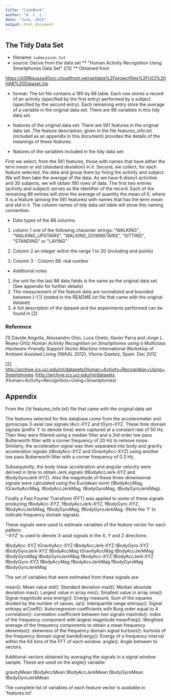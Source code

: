 ```yaml
---
title: "CodeBook"
author: "A. C. L."
date: "June, 2015"
output: html_document
---
```


## The Tidy Data Set

* filename: ```submission.txt```
* source:   Derive from the data set 
**
"Human Activity Recognition Using Smartphones Data Set" ([1])
**
Obtained from

https://d396qusza40orc.cloudfront.net/getdata%2Fprojectfiles%2FUCI%20HAR%20Dataset.zip

* format: The txt file contains a $180$ by $88$ table. Each row stores a record
of an activity (specified by the first entry) performed by a subject (specified
by the second entry). Each remaining entry store the average of a variable in
the original data set.  There are 86 variables in this tidy data set.

* features of the original data set: 
There are 561 features in the original data set. The feature description,
given in the file features_info.txt (included as an appendix in this document)
provides the details of the meanings of these features.

* Natures of the variables included in the tidy data set:

First we select, from the 561 features, those with names that have either the 
term *mean* or *std* (standard deviation) in it.  Second, we collect, for each
feature selected, the data and group them by fixing the activity and subject.
We will then take the average of the data. As we have 6 disinct activities
and 30 subjects, we will obtain 180 rows of data. The first two entries 
(activity and subject) serves as the identifier of the record. Each of the 
remaining 86 entries will store the average of quantity the.mean.of.X, where
X is a feature (among the 561 features) with names that has the term *mean* 
and *std* in it.  The column names of tidy data set table will show this
naming convention.

* Data types of the 88 columns

1. column 1  one of the following character strings: 
"WALKING", "WALKING_UPSTAIRS", "WALKING_DOWNSTAIRS", "SITTING",
"STANDING" or "LAYING"

2. Column 2  an integer within the range 1 to 30 (including end points)
3. Column 3 - Column 88:  real number

* Additional notes

1. the unit for the last 86 data fields is the same as the original data set 
(See appendix for further details)
2. The measurement of the feature data are normalized and bounded between [-1,1]
(stated in the README.txt file that came with the original dataset)
3. A full description of the dataset and the experiments performed  can be found
in [2]

### Reference

[1] Davide Anguita, Alessandro Ghio, Luca Oneto, Xavier Parra 
and Jorge L. Reyes-Ortiz 
*Human Activity Recognition on Smartphones using a Multiclass Hardware-Friendly Support Vector Machine* 
International Workshop of Ambient Assisted Living (IWAAL 2012),
Vitoria-Gasteiz, Spain. Dec 2012

[2]
http://archive.ics.uci.edu/ml/datasets/Human+Activity+Recognition+Using+Smartphones (http://archive.ics.uci.edu/ml/datasets
/Human+Activity+Recognition+Using+Smartphones)

## Appendix 

From the {\tt features_info.txt} file that came with the original data set


The features selected for this database come from the accelerometer and gyroscope 3-axial raw signals tAcc-XYZ and tGyro-XYZ. These time domain signals (prefix 't' to denote time) were captured at a constant rate of 50 Hz. Then they were filtered using a median filter and a 3rd order low pass Butterworth filter with a corner frequency of 20 Hz to remove noise. Similarly, the acceleration signal was then separated into body and gravity acceleration signals (tBodyAcc-XYZ and tGravityAcc-XYZ) using another low pass Butterworth filter with a corner frequency of 0.3 Hz. 

Subsequently, the body linear acceleration and angular velocity were derived in time to obtain Jerk signals (tBodyAccJerk-XYZ and tBodyGyroJerk-XYZ). Also the magnitude of these three-dimensional signals were calculated using the Euclidean norm (tBodyAccMag, tGravityAccMag, tBodyAccJerkMag, tBodyGyroMag, tBodyGyroJerkMag). 

Finally a Fast Fourier Transform (FFT) was applied to some of these signals producing fBodyAcc-XYZ, fBodyAccJerk-XYZ, fBodyGyro-XYZ, fBodyAccJerkMag, fBodyGyroMag, fBodyGyroJerkMag. (Note the 'f' to indicate frequency domain signals). 

These signals were used to estimate variables of the feature vector for each pattern:  
'-XYZ' is used to denote 3-axial signals in the X, Y and Z directions.

tBodyAcc-XYZ
tGravityAcc-XYZ
tBodyAccJerk-XYZ
tBodyGyro-XYZ
tBodyGyroJerk-XYZ
tBodyAccMag
tGravityAccMag
tBodyAccJerkMag
tBodyGyroMag
tBodyGyroJerkMag
fBodyAcc-XYZ
fBodyAccJerk-XYZ
fBodyGyro-XYZ
fBodyAccMag
fBodyAccJerkMag
fBodyGyroMag
fBodyGyroJerkMag

The set of variables that were estimated from these signals are: 

mean(): Mean value
std(): Standard deviation
mad(): Median absolute deviation 
max(): Largest value in array
min(): Smallest value in array
sma(): Signal magnitude area
energy(): Energy measure. Sum of the squares divided by the number of values. 
iqr(): Interquartile range 
entropy(): Signal entropy
arCoeff(): Autorregresion coefficients with Burg order equal to 4
correlation(): correlation coefficient between two signals
maxInds(): index of the frequency component with largest magnitude
meanFreq(): Weighted average of the frequency components to obtain a mean frequency
skewness(): skewness of the frequency domain signal 
kurtosis(): kurtosis of the frequency domain signal 
bandsEnergy(): Energy of a frequency interval within the 64 bins of the FFT of each window.
angle(): Angle between to vectors.

Additional vectors obtained by averaging the signals in a signal window sample. These are used on the angle() variable:

gravityMean
tBodyAccMean
tBodyAccJerkMean
tBodyGyroMean
tBodyGyroJerkMean

The complete list of variables of each feature vector is available in 'features.txt'

